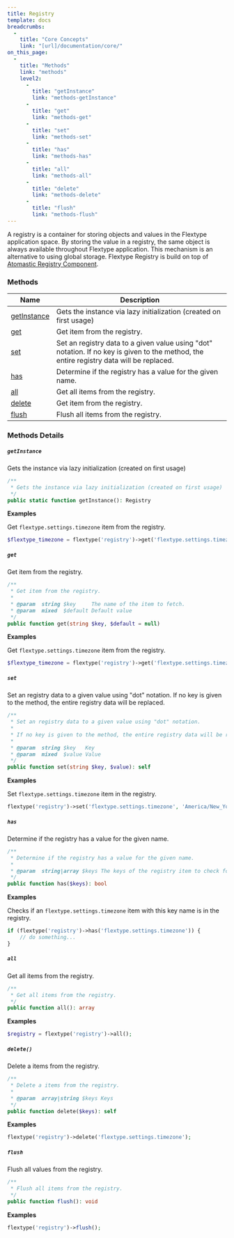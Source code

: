 ```yaml
---
title: Registry
template: docs
breadcrumbs:
  -
    title: "Core Concepts"
    link: "[url]/documentation/core/"
on_this_page:
  -
    title: "Methods"
    link: "methods"
    level2:
      -
        title: "getInstance"
        link: "methods-getInstance"
      -
        title: "get"
        link: "methods-get"
      -
        title: "set"
        link: "methods-set"
      -
        title: "has"
        link: "methods-has"
      -
        title: "all"
        link: "methods-all"
      -
        title: "delete"
        link: "methods-delete"
      -
        title: "flush"
        link: "methods-flush"
---
```


A registry is a container for storing objects and values in the Flextype application space. By storing the value in a registry, the same object is always available throughout Flextype application. This mechanism is an alternative to using global storage. Flextype Registry is build on top of [Atomastic Registry Component](https://github.com/atomastic/registry).

### <a name="methods"></a> Methods

<table>
    <thead>
        <tr>
            <th>Name</th>
            <th>Description</th>
        </tr>
    </thead>
    <tbody>
        <tr>
            <td><a href="#methods-getInstance">getInstance</a></td>
            <td>Gets the instance via lazy initialization (created on first usage)</td>
        </tr>
        <tr>
            <td><a href="#methods-get">get</a></td>
            <td>Get item from the registry.</td>
        </tr>
        <tr>
            <td><a href="#methods-set">set</a></td>
            <td>Set an registry data to a given value using "dot" notation. If no key is given to the method, the entire registry data will be replaced.</td>
        </tr>
        <tr>
            <td><a href="#methods-has">has</a></td>
            <td>Determine if the registry has a value for the given name.</td>
        </tr>
        <tr>
            <td><a href="#methods-all">all</a></td>
            <td>Get all items from the registry.</td>
        </tr>
        <tr>
            <td><a href="#methods-delete">delete</a></td>
            <td>Get item from the registry.</td>
        </tr>
        <tr>
            <td><a href="#methods-flush">flush</a></td>
            <td>Flush all items from the registry.</td>
        </tr>
    </tbody>
</table>

### Methods Details

##### <a name="methods-getInstance"></a> `getInstance`

Gets the instance via lazy initialization (created on first usage)

```php
/**
 * Gets the instance via lazy initialization (created on first usage)
 */
public static function getInstance(): Registry
```

**Examples**

Get `flextype.settings.timezone` item from the registry.

```php
$flextype_timezone = flextype('registry')->get('flextype.settings.timezone');
```

##### <a name="methods-get"></a> `get`

Get item from the registry.

```php
/**
 * Get item from the registry.
 *
 * @param  string $key     The name of the item to fetch.
 * @param  mixed  $default Default value
 */
public function get(string $key, $default = null)
```

**Examples**

Get `flextype.settings.timezone` item from the registry.

```php
$flextype_timezone = flextype('registry')->get('flextype.settings.timezone');
```

##### <a name="methods-set"></a> `set`

Set an registry data to a given value using "dot" notation. If no key is given to the method, the entire registry data will be replaced.

```php
/**
 * Set an registry data to a given value using "dot" notation.
 *
 * If no key is given to the method, the entire registry data will be replaced.
 *
 * @param  string $key   Key
 * @param  mixed  $value Value
 */
public function set(string $key, $value): self
```

**Examples**

Set `flextype.settings.timezone` item in the registry.

```php
flextype('registry')->set('flextype.settings.timezone', 'America/New_York');
```

##### <a name="methods-has"></a> `has`

Determine if the registry has a value for the given name.

```php
/**
 * Determine if the registry has a value for the given name.
 *
 * @param  string|array $keys The keys of the registry item to check for existence.
 */
public function has($keys): bool
```

**Examples**

Checks if an `flextype.settings.timezone` item with this key name is in the registry.

```php
if (flextype('registry')->has('flextype.settings.timezone')) {
    // do something...
}
```

##### <a name="methods-all"></a> `all`

Get all items from the registry.

```php
/**
 * Get all items from the registry.
 */
public function all(): array
```

**Examples**

```php
$registry = flextype('registry')->all();
```

##### <a name="methods-delete"></a> `delete()`

Delete a items from the registry.

```php
/**
 * Delete a items from the registry.
 *
 * @param  array|string $keys Keys
 */
public function delete($keys): self
```

**Examples**

```php
flextype('registry')->delete('flextype.settings.timezone');
```

##### <a name="methods-flush"></a> `flush`

Flush all values from the registry.

```php
/**
 * Flush all items from the registry.
 */
public function flush(): void
```

**Examples**

```php
flextype('registry')->flush();
```
